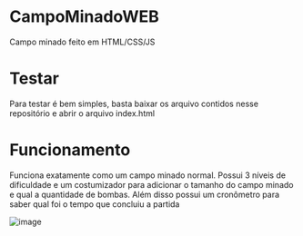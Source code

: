 # CampoMinadoWEB
Campo minado feito em HTML/CSS/JS

# Testar
Para testar é bem simples, basta baixar os arquivo contidos nesse repositório e abrir o arquivo index.html

# Funcionamento
Funciona exatamente como um campo minado normal. Possui 3 níveis de dificuldade e um costumizador para adicionar o tamanho do campo minado e qual a quantidade de bombas. Além disso possui um cronômetro para saber qual foi o tempo que concluiu a partida

![image](https://user-images.githubusercontent.com/51883509/128617819-42f328f2-31b8-45f6-a0f5-5b6ecfdba6a0.png)
